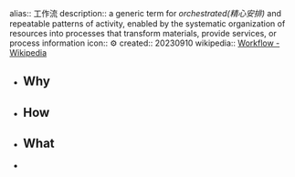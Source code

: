 alias:: 工作流
description:: a generic term for *orchestrated(精心安排)* and repeatable patterns of activity, enabled by the systematic organization of resources into processes that transform materials, provide services, or process information
icon:: ⚙️
created:: 20230910
wikipedia:: [Workflow - Wikipedia](https://en.wikipedia.org/wiki/Workflow)

- ## Why
- ## How
- ## What
-